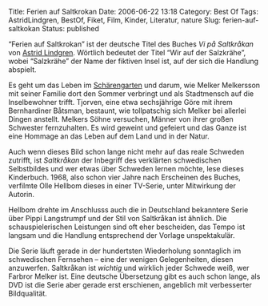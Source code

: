 Title: Ferien auf Saltkrokan
Date: 2006-06-22 13:18
Category: Best Of
Tags: AstridLindgren, BestOf, Fiket, Film, Kinder, Literatur, nature
Slug: ferien-auf-saltkokan
Status: published

“Ferien auf Saltkrokan” ist der deutsche Titel des Buches *Vi på
Saltkråkan* von [Astrid
Lindgren](http://de.wikipedia.org/wiki/Astrid_Lindgren). Wörtlich
bedeutet der Titel “Wir auf der Salzkrähe”, wobei “Salzkrähe” der Name
der fiktiven Insel ist, auf der sich die Handlung abspielt.

Es geht um das Leben im
[Schärengarten](http://www.fiket.de/2006/06/04/wort-der-woche-skaerdard/)
und darum, wie Melker Melkersson mit seiner Familie dort den Sommer
verbringt und als Stadtmensch auf die Inselbewohner trifft. Tjorven,
eine etwa sechsjährige Göre mit ihrem Bernhardiner Båtsman, bestaunt,
wie tollpatschig sich Melker bei allerlei Dingen anstellt. Melkers Söhne
versuchen, Männer von ihrer großen Schwester fernzuhalten. Es wird
geweint und gefeiert und das Ganze ist eine Hommage an das Leben auf dem
Land und in der Natur.

Auch wenn dieses Bild schon lange nicht mehr auf das reale Schweden
zutrifft, ist *Saltkråkan* der Inbegriff des verklärten schwedischen
Selbstbildes und wer etwas über Schweden lernen möchte, lese dieses
Kinderbuch. 1968, also schon vier Jahre nach Erscheinen des Buches,
verfilmte Olle Hellbom dieses in einer TV-Serie, unter Mitwirkung der
Autorin.

Hellbom drehte im Anschlusss auch die in Deutschland bekanntere Serie
über Pippi Langstrumpf und der Stil von Saltkråkan ist ähnlich. Die
schauspielerischen Leistungen sind oft eher bescheiden, das Tempo ist
langsam und die Handlung entsprechend der Vorlage unspektakulär.

Die Serie läuft gerade in der hundertsten Wiederholung sonntaglich im
schwedischen Fernsehen – eine der wenigen Gelegenheiten, diesen
anzuwerfen. Saltkråkan ist *wichtig* und wirklich jeder Schwede weiß,
wer Farbror Melker ist. Eine deutsche Übersetzung gibt es auch schon
lange, als DVD ist die Serie aber gerade erst erschienen, angeblich mit
verbesserter Bildqualität.

